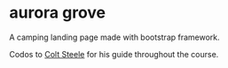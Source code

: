 # aurora grove

A camping landing page made with bootstrap framework.

Codos to [Colt Steele](https://www.udemy.com/user/coltsteele/) for his guide throughout the course.